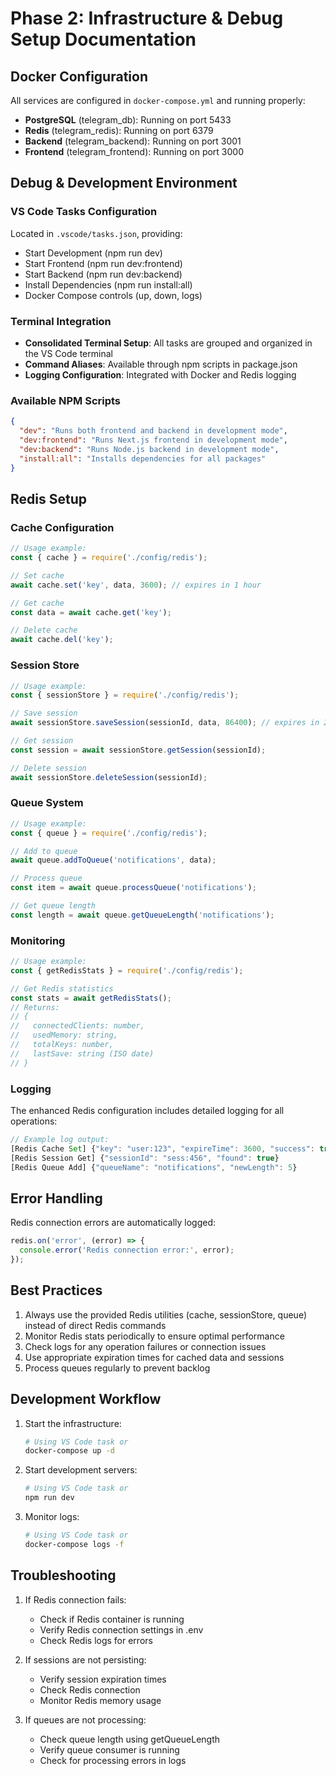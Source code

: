 # Phase 2: Infrastructure & Debug Setup Documentation

## Docker Configuration

All services are configured in `docker-compose.yml` and running properly:
- **PostgreSQL** (telegram_db): Running on port 5433
- **Redis** (telegram_redis): Running on port 6379
- **Backend** (telegram_backend): Running on port 3001
- **Frontend** (telegram_frontend): Running on port 3000

## Debug & Development Environment

### VS Code Tasks Configuration
Located in `.vscode/tasks.json`, providing:
- Start Development (npm run dev)
- Start Frontend (npm run dev:frontend)
- Start Backend (npm run dev:backend)
- Install Dependencies (npm run install:all)
- Docker Compose controls (up, down, logs)

### Terminal Integration
- **Consolidated Terminal Setup**: All tasks are grouped and organized in the VS Code terminal
- **Command Aliases**: Available through npm scripts in package.json
- **Logging Configuration**: Integrated with Docker and Redis logging

### Available NPM Scripts
```json
{
  "dev": "Runs both frontend and backend in development mode",
  "dev:frontend": "Runs Next.js frontend in development mode",
  "dev:backend": "Runs Node.js backend in development mode",
  "install:all": "Installs dependencies for all packages"
}
```

## Redis Setup

### Cache Configuration
```javascript
// Usage example:
const { cache } = require('./config/redis');

// Set cache
await cache.set('key', data, 3600); // expires in 1 hour

// Get cache
const data = await cache.get('key');

// Delete cache
await cache.del('key');
```

### Session Store
```javascript
// Usage example:
const { sessionStore } = require('./config/redis');

// Save session
await sessionStore.saveSession(sessionId, data, 86400); // expires in 24 hours

// Get session
const session = await sessionStore.getSession(sessionId);

// Delete session
await sessionStore.deleteSession(sessionId);
```

### Queue System
```javascript
// Usage example:
const { queue } = require('./config/redis');

// Add to queue
await queue.addToQueue('notifications', data);

// Process queue
const item = await queue.processQueue('notifications');

// Get queue length
const length = await queue.getQueueLength('notifications');
```

### Monitoring
```javascript
// Usage example:
const { getRedisStats } = require('./config/redis');

// Get Redis statistics
const stats = await getRedisStats();
// Returns:
// {
//   connectedClients: number,
//   usedMemory: string,
//   totalKeys: number,
//   lastSave: string (ISO date)
// }
```

### Logging
The enhanced Redis configuration includes detailed logging for all operations:
```javascript
// Example log output:
[Redis Cache Set] {"key": "user:123", "expireTime": 3600, "success": true}
[Redis Session Get] {"sessionId": "sess:456", "found": true}
[Redis Queue Add] {"queueName": "notifications", "newLength": 5}
```

## Error Handling
Redis connection errors are automatically logged:
```javascript
redis.on('error', (error) => {
  console.error('Redis connection error:', error);
});
```

## Best Practices
1. Always use the provided Redis utilities (cache, sessionStore, queue) instead of direct Redis commands
2. Monitor Redis stats periodically to ensure optimal performance
3. Check logs for any operation failures or connection issues
4. Use appropriate expiration times for cached data and sessions
5. Process queues regularly to prevent backlog

## Development Workflow
1. Start the infrastructure:
   ```bash
   # Using VS Code task or
   docker-compose up -d
   ```

2. Start development servers:
   ```bash
   # Using VS Code task or
   npm run dev
   ```

3. Monitor logs:
   ```bash
   # Using VS Code task or
   docker-compose logs -f
   ```

## Troubleshooting
1. If Redis connection fails:
   - Check if Redis container is running
   - Verify Redis connection settings in .env
   - Check Redis logs for errors

2. If sessions are not persisting:
   - Verify session expiration times
   - Check Redis connection
   - Monitor Redis memory usage

3. If queues are not processing:
   - Check queue length using getQueueLength
   - Verify queue consumer is running
   - Check for processing errors in logs
